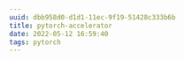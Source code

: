 ```yaml
---
uuid: dbb958d0-d1d1-11ec-9f19-51428c333b6b
title: pytorch-accelerator
date: 2022-05-12 16:59:40
tags: pytorch
---
```

